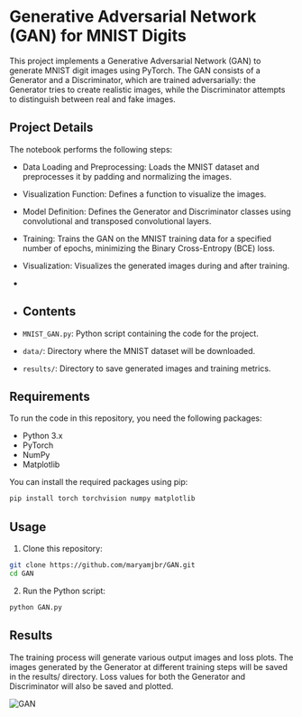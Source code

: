 # Generative Adversarial Network (GAN) for MNIST Digits
This project implements a Generative Adversarial Network (GAN) to generate MNIST digit images using PyTorch. The GAN consists of a Generator and a Discriminator, which are trained adversarially: the Generator tries to create realistic images, while the Discriminator attempts to distinguish between real and fake images.
## Project Details
The notebook performs the following steps:

- Data Loading and Preprocessing: Loads the MNIST dataset and preprocesses it by padding and normalizing the images.
- Visualization Function: Defines a function to visualize the images.
- Model Definition: Defines the Generator and Discriminator classes using convolutional and transposed convolutional layers.
- Training: Trains the GAN on the MNIST training data for a specified number of epochs, minimizing the Binary Cross-Entropy (BCE) loss.
- Visualization: Visualizes the generated images during and after training.
- 
- ## Contents

- `MNIST_GAN.py`: Python script containing the code for the project.
- `data/`: Directory where the MNIST dataset will be downloaded.
- `results/`: Directory to save generated images and training metrics.

## Requirements

To run the code in this repository, you need the following packages:

- Python 3.x
- PyTorch
- NumPy
- Matplotlib

You can install the required packages using pip:

```bash
pip install torch torchvision numpy matplotlib
```

## Usage

1. Clone this repository:

```bash
git clone https://github.com/maryamjbr/GAN.git
cd GAN
```

2. Run the Python script:

```bash
python GAN.py
```

## Results
The training process will generate various output images and loss plots. The images generated by the Generator at different training steps will be saved in the results/ directory. Loss values for both the Generator and Discriminator will also be saved and plotted.
 
![GAN](https://github.com/maryamjbr/GAN/assets/135154626/f1f33087-343d-4337-abe0-af14aca2fd66)

